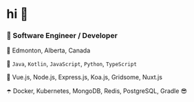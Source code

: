 # hi 💜

### 💼 Software Engineer / Developer

📍 Edmonton, Alberta, Canada

👾 `Java`, `Kotlin`, `JavaScript`, `Python`, `TypeScript`

🔮  Vue.js, Node.js, Express.js, Koa.js, Gridsome, Nuxt.js

☂️ Docker, Kubernetes, MongoDB, Redis, PostgreSQL, Gradle 😎
